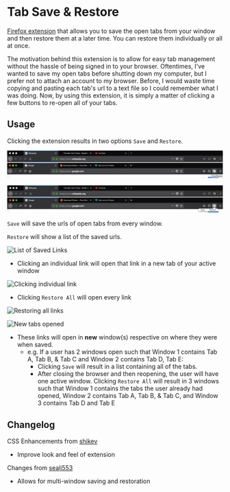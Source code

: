 # Tab Save & Restore

[Firefox extension](https://addons.mozilla.org/en-US/firefox/addon/tab-save-restore/) that allows you to save the open tabs from your window and then restore them at a later time. You can restore them individually or all at once.

The motivation behind this extension is to allow for easy tab management without the hassle of being signed in to your browser. Oftentimes, I've wanted to save my open tabs before shutting down my computer, but I prefer not to attach an account to my browser. Before, I would waste time copying and pasting each tab's url to a text file so I could remember what I was doing. Now, by using this extension, it is simply a matter of clicking a few buttons to re-open all of your tabs.

## Usage

Clicking the extension results in two options ```Save``` and ```Restore```.

![Location of Extension](docs/location.png)

![Options within Extension](docs/click.png)

```Save``` will save the urls of open tabs from every window.

```Restore``` will show a list of the saved urls.

![List of Saved Links](docs/restore.png)

- Clicking an individual link will open that link in a new tab of your active window

![Clicking individual link](docs/wikipedia.png)

- Clicking ```Restore All``` will open every link

![Restoring all links](docs/restore_all.png)

![New tabs opened](docs/final.png)
  - These links will open in **new** window(s) respective on where they were when saved.
    - e.g. If a user has 2 windows open such that Window 1 contains Tab A, Tab B, & Tab C and Window 2 contains Tab D, Tab E: 
      - Clicking ```Save``` will result in a list containing all of the tabs.
      - After closing the browser and then reopening, the user will have one active window. Clicking ```Restore All``` will result in 3 windows such that Window 1 contains the tabs the user already had opened, Window 2 contains Tab A, Tab B, & Tab C, and Window 3 contains Tab D and Tab E

## Changelog

CSS Enhancements from [shikev](https://github.com/avbhatt/tabs/pull/5)
- Improve look and feel of extension

Changes from [sealj553](https://github.com/avbhatt/tabs/pull/1)
- Allows for multi-window saving and restoration

